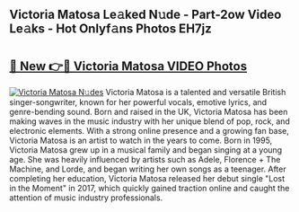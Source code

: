 ## Victoria Matosa Le𝚊ked N𝚞de - Part-2ow Video Le𝚊ks - Hot Onlyf𝚊ns Photos EH7jz

# <h2><a href="http://ac28296.deff.icu/?id=Victoria+Matosa">🔗 New 👉🔴 Victoria Matosa VIDEO Photos</a></h2>

[![Victoria Matosa N𝚞des](https://i.imgur.com/rIISA9y.gif)](http://ac28296.deff.icu/?id=Victoria+Matosa)
Victoria Matosa is a talented and versatile British singer-songwriter, known for her powerful vocals, emotive lyrics, and genre-bending sound. Born and raised in the UK, Victoria Matosa has been making waves in the music industry with her unique blend of pop, rock, and electronic elements. With a strong online presence and a growing fan base, Victoria Matosa is an artist to watch in the years to come. Born in 1995, Victoria Matosa grew up in a musical family and began singing at a young age. She was heavily influenced by artists such as Adele, Florence + The Machine, and Lorde, and began writing her own songs as a teenager. After completing her education, Victoria Matosa released her debut single "Lost in the Moment" in 2017, which quickly gained traction online and caught the attention of music industry professionals.
